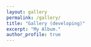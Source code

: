 ```yaml
---
layout: gallery
permalink: /gallery/
title: "Gallery (developing)"
excerpt: "My Album."
author_profile: true
---
```

